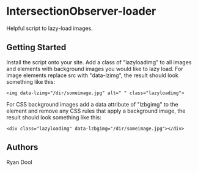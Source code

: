 # IntersectionObserver-loader
Helpful script to lazy-load images.

## Getting Started
Install the script onto your site.
Add a class of "lazyloadimg" to all images and elements with background images you would like to lazy load. 
For image elements replace src with "data-lzimg", the result should look something like this:
```
<img data-lzimg="/dir/someimage.jpg" alt=" " class="lazyloadimg">
```

For CSS background images add a data attribute of "lzbgimg" to the element and remove any CSS rules that apply a background image, the result should look something like this:
```
<div class="lazyloadimg" data-lzbgimg="/dir/someimage.jpg"></div>
```


## Authors
Ryan Dool
